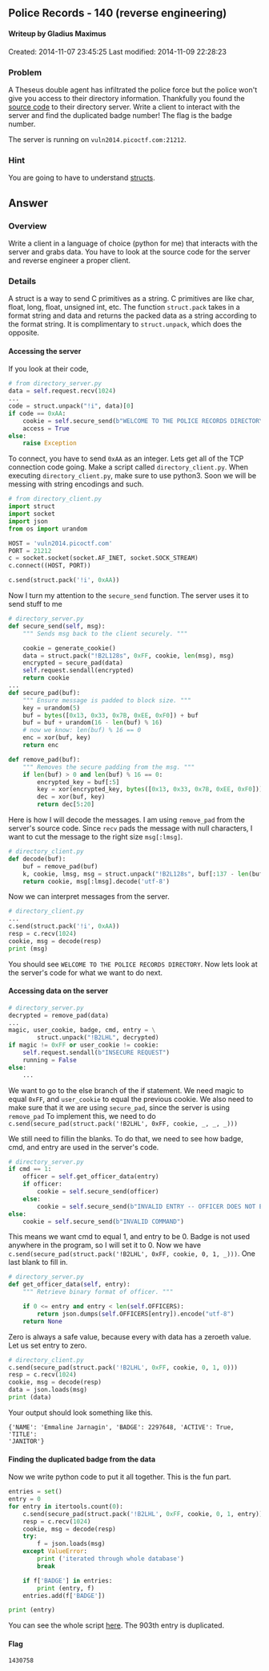 ## Police Records - 140 (reverse engineering) ##
#### Writeup by Gladius Maximus
Created: 2014-11-07 23:45:25
Last modified: 2014-11-09 22:28:23

### Problem ###

A Theseus double agent has infiltrated the police force but the police won't
give you access to their directory information. Thankfully you found the
[source code](directory_server.py) to their directory server. Write a client to
interact with the server and find the duplicated badge number! The flag is the
badge number.

The server is running on `vuln2014.picoctf.com:21212`.

### Hint ###

You are going to have to understand
[structs](https://docs.python.org/2/library/struct.html).

## Answer ##

### Overview ###

Write a client in a language of choice (python for me) that interacts with the
server and grabs data. You have to look at the source code for the server and
reverse engineer a proper client.

### Details ###

A struct is a way to send C primitives as a string. C primitives are like char,
float, long, float, unsigned int, etc. The function `struct.pack` takes in a
format string and data and returns the packed data as a string according to the format string. It is
complimentary to `struct.unpack`, which does the opposite.

#### Accessing the server ####

If you look at their code,

```python
# from directory_server.py
data = self.request.recv(1024)
...
code = struct.unpack("!i", data)[0]
if code == 0xAA:
    cookie = self.secure_send(b"WELCOME TO THE POLICE RECORDS DIRECTORY")
    access = True
else:
    raise Exception
```

To connect, you have to send `0xAA` as an integer. Lets get all of the TCP
connection code going. Make a script called `directory_client.py`. When
executing `directory_client.py`, make sure to use python3. Soon we will be
messing with string encodings and such.

```python
# from directory_client.py
import struct
import socket
import json
from os import urandom

HOST = 'vuln2014.picoctf.com'
PORT = 21212
c = socket.socket(socket.AF_INET, socket.SOCK_STREAM)
c.connect((HOST, PORT))

c.send(struct.pack('!i', 0xAA))
```

Now I turn my attention to the `secure_send` function. The server uses it to
send stuff to me

```python
# directory_server.py
def secure_send(self, msg):
    """ Sends msg back to the client securely. """

    cookie = generate_cookie()
    data = struct.pack("!B2L128s", 0xFF, cookie, len(msg), msg)
    encrypted = secure_pad(data)
    self.request.sendall(encrypted)
    return cookie
...
def secure_pad(buf):
    """ Ensure message is padded to block size. """
    key = urandom(5)
    buf = bytes([0x13, 0x33, 0x7B, 0xEE, 0xF0]) + buf
    buf = buf + urandom(16 - len(buf) % 16)
	# now we know: len(buf) % 16 == 0
    enc = xor(buf, key)
    return enc

def remove_pad(buf):
    """ Removes the secure padding from the msg. """
    if len(buf) > 0 and len(buf) % 16 == 0:
        encrypted_key = buf[:5]
        key = xor(encrypted_key, bytes([0x13, 0x33, 0x7B, 0xEE, 0xF0]))
        dec = xor(buf, key)
        return dec[5:20]
```
<!---
So the server sends a message of 0xFF, a cookie, the length of the
message, and then the actual message. The message itself is padded with the
same five bytes each time. Then bytes are added at the end, until the length of
the message is a multiple of 16. It xors that with a random key.

Intermission for cryptography. For any $a$ and $b$, $a \oplus b$ \oplus b = a$
($\oplus$ stands for xor). xor has the special property that if $a \oplus b =
c$, then $a \oplus c = b$. This means xor is its own inverse. That will come in
handy later.

If I want to remove the padding, since I know exactly the first five bytes, I
xor them with the first five elements of buffer. Since the ciphertext, $c$, was
made by xoring the message, $m$, with the key, $k$, we have $c = m \oplus
k$. If we know the first part of the message, using the inverse property of xor
stated above, we have $m \oplus c = k$. So we can get the key if part of the
message and part of the ciphertext are known. The `remove_pad` function does
exactly this. It gets the first five bytes of the message, and xors them with
the plaintext they represent. The client and the server both need to always
start the message with known plaintext, so the client can decrypt the
messages. Then we use that key to decrypt the message.
-->

Here is how I will decode the messages. I am using `remove_pad` from the
server's source code. Since `recv` pads the message with null characters, I
want to cut the message to the right size `msg[:lmsg]`.

```python
# directory_client.py
def decode(buf):
    buf = remove_pad(buf)
    k, cookie, lmsg, msg = struct.unpack("!B2L128s", buf[:137 - len(buf)])
    return cookie, msg[:lmsg].decode('utf-8')
```

Now we can interpret messages from the server.

```python
# directory_client.py
...
c.send(struct.pack('!i', 0xAA))
resp = c.recv(1024)
cookie, msg = decode(resp)
print (msg)
```

You should see `WELCOME TO THE POLICE RECORDS DIRECTORY`. Now lets look at the
server's code for what we want to do next.

#### Accessing data on the server ####

```python
# directory_server.py
decrypted = remove_pad(data)
...
magic, user_cookie, badge, cmd, entry = \
        struct.unpack("!B2LHL", decrypted)
if magic != 0xFF or user_cookie != cookie:
    self.request.sendall(b"INSECURE REQUEST")
    running = False
else:
    ...
```

We want to go to the else branch of the if statement. We need magic to equal
`0xFF`, and `user_cookie` to equal the previous cookie. We also need to make sure
that it we are using `secure_pad`, since the server is using `remove_pad` To
implement this, we need to do `c.send(secure_pad(struct.pack('!B2LHL', 0xFF,
cookie, _, _, _)))`

We still need to fillin the blanks. To do that, we need to see how badge, cmd,
and entry are used in the server's code.

```python
# directory_server.py
if cmd == 1:
    officer = self.get_officer_data(entry)
    if officer:
        cookie = self.secure_send(officer)
    else:
        cookie = self.secure_send(b"INVALID ENTRY -- OFFICER DOES NOT EXIST")
else:
    cookie = self.secure_send(b"INVALID COMMAND")
```

This means we want cmd to equal 1, and entry to be 0. Badge is not used
anywhere in the program, so I will set it to 0. Now we have
`c.send(secure_pad(struct.pack('!B2LHL', 0xFF, cookie, 0, 1, _)))`. One last
blank to fill in.

```python
# directory_server.py
def get_officer_data(self, entry):
    """ Retrieve binary format of officer. """

    if 0 <= entry and entry < len(self.OFFICERS):
        return json.dumps(self.OFFICERS[entry]).encode("utf-8")
    return None
```

Zero is always a safe value, because every with data has a zeroeth value. Let
us set entry to zero.

```python
# directory_client.py
c.send(secure_pad(struct.pack('!B2LHL', 0xFF, cookie, 0, 1, 0)))
resp = c.recv(1024)
cookie, msg = decode(resp)
data = json.loads(msg)
print (data)
```

Your output should look something like this.

    {'NAME': 'Emmaline Jarnagin', 'BADGE': 2297648, 'ACTIVE': True, 'TITLE':
    'JANITOR'}

#### Finding the duplicated badge from the data ####

Now we write python code to put it all together. This is the fun part.

```python
entries = set()
entry = 0
for entry in itertools.count(0):
    c.send(secure_pad(struct.pack('!B2LHL', 0xFF, cookie, 0, 1, entry)))
    resp = c.recv(1024)
    cookie, msg = decode(resp)
    try:
        f = json.loads(msg)
    except ValueError:
        print ('iterated through whole database')
        break

    if f['BADGE'] in entries:
        print (entry, f)
    entries.add(f['BADGE'])

print (entry)
```

You can see the whole script [here](directory_client.py). The 903th entry is
duplicated.

#### Flag ####

    1430758

